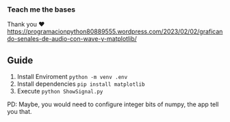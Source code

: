 ### Teach me the bases
Thank you ❤️ https://programacionpython80889555.wordpress.com/2023/02/02/graficando-senales-de-audio-con-wave-y-matplotlib/


## Guide

1. Install Enviroment
`python -m venv .env`
2. Install dependencies
`pip install matplotlib`
3. Execute
`python ShowSignal.py`

PD: Maybe, you would need to configure integer bits of numpy, the app tell you that.